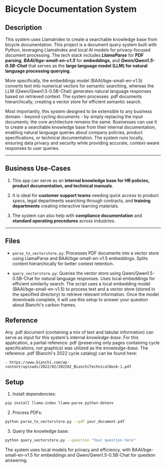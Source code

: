 # Bicycle Documentation System


## Description

This system uses LlamaIndex to create a searchable knowledge base from bicycle documentation. This project is a document query system built with Python, leveraging LlamaIndex and local AI models for privacy-focused document processing. The tech stack includes **_LlamaParse_** for **PDF parsing**, **_BAAI/bge-small-en-v1.5_** for **embeddings**, and **_Qwen/Qwen1.5-0.5B-Chat_** that serves as the **large language model (LLM) for natural language processing querying**. 

More specifically, the embeddings model (BAAI/bge-small-en-v1.5) converts text into numerical vectors for semantic searching, whereas the LLM (Qwen/Qwen1.5-0.5B-Chat) generates natural language responses based on retrieved context. The system processes .pdf documents hierarchically, creating a vector store for efficient semantic search. 

Most importantly, this system designed to be extensible to any business domain - beyond cycling documents - by simply replacing the input documents; the core architecture remains the same. Businesses can use it to create a searchable knowledge base from their internal documentation, enabling natural language queries about company policies, product specifications, or technical documentation. The system runs locally, ensuring data privacy and security while providing accurate, context-aware responses to user queries.

--- 

## Business Use-Cases

1. This app can serve as an **internal knowledge base for HR policies, product documentation, and technical manuals**.

2. It is ideal for **customer support teams** needing quick access to product specs, legal departments searching through contracts, and **training departments** creating interactive learning materials. 

3. The system can also help with **compliance documentation** and **standard operating procedures** across industries.

--- 

## Files

- `parse_to_vectorstore.py`: Processes PDF documents into a vector store using LlamaParse and BAAI/bge-small-en-v1.5 embeddings. Splits content hierarchically for better context retention.

- `query_vectorstore.py`: Queries the vector store using Qwen/Qwen1.5-0.5B-Chat for natural language responses. Uses local embeddings for efficient similarity search. The script uses a local embedding model (BAAI/bge-small-en-v1.5) to process text and a vector store (stored in the specified directory) to retrieve relevant information. Once the model downloads complete, it will use this setup to answer your question about Bianchi's carbon frames.

## Reference

Any .pdf document (containing a mix of text and tabular information) can serve as input for this system's internal _knowledge-base_. For this application, a partial reference .pdf (preserving only pages containing cycle specifications, not graphics) was utilized as the _knowledge-base_. The reference .pdf (Bianchi's 2022 cycle catalog) can be found here:

    - https://www.bianchi.com/wp-content/uploads/2022/02/202202_BianchiTechnicalBook-1.pdf


## Setup

1. Install dependencies:
```bash
pip install llama-index llama-parse python-dotenv
```

2. Process PDFs:
```bash
python parse_to_vectorstore.py --pdf your_document.pdf
```

3. Query the knowledge base:
```bash
python query_vectorstore.py --question "Your question here"
```

The system uses local models for privacy and efficiency, with BAAI/bge-small-en-v1.5 for embeddings and Qwen/Qwen1.5-0.5B-Chat for question answering. 

